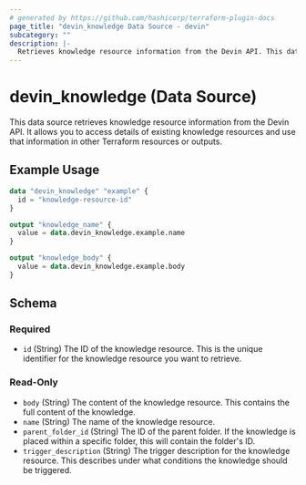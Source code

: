 ```yaml
---
# generated by https://github.com/hashicorp/terraform-plugin-docs
page_title: "devin_knowledge Data Source - devin"
subcategory: ""
description: |-
  Retrieves knowledge resource information from the Devin API. This data source allows you to access existing knowledge resources and use their information in other Terraform resources or outputs.
---
```


# devin_knowledge (Data Source)

This data source retrieves knowledge resource information from the Devin API. It allows you to access details of existing knowledge resources and use that information in other Terraform resources or outputs.

## Example Usage

```terraform
data "devin_knowledge" "example" {
  id = "knowledge-resource-id"
}

output "knowledge_name" {
  value = data.devin_knowledge.example.name
}

output "knowledge_body" {
  value = data.devin_knowledge.example.body
}
```

<!-- schema generated by tfplugindocs -->
## Schema

### Required

- `id` (String) The ID of the knowledge resource. This is the unique identifier for the knowledge resource you want to retrieve.

### Read-Only

- `body` (String) The content of the knowledge resource. This contains the full content of the knowledge.
- `name` (String) The name of the knowledge resource.
- `parent_folder_id` (String) The ID of the parent folder. If the knowledge is placed within a specific folder, this will contain the folder's ID.
- `trigger_description` (String) The trigger description for the knowledge resource. This describes under what conditions the knowledge should be triggered.
